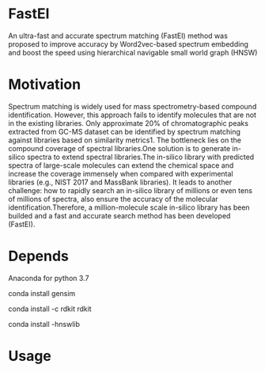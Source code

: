 #   FastEI
An ultra-fast and accurate spectrum matching (FastEI) method was proposed to improve accuracy by Word2vec-based spectrum embedding and boost the speed using hierarchical navigable small world graph (HNSW)
# Motivation
Spectrum matching is widely used for mass spectrometry-based compound identification. However, this approach fails to identify molecules that are not in the existing libraries. Only approximate 20% of chromatographic peaks extracted from GC-MS dataset can be identified by spectrum matching against libraries based on similarity metrics1. The bottleneck lies on the compound coverage of spectral libraries.One solution is to generate in-silico spectra to extend spectral libraries.The in-silico library with predicted spectra of large-scale molecules can extend the chemical space and increase the coverage immensely when compared with experimental libraries (e.g., NIST 2017 and MassBank libraries). It leads to another challenge: how to rapidly search an in-silico library of millions or even tens of millions of spectra, also ensure the accuracy of the molecular identification.Therefore, a million-molecule scale  in-silico library has been builded and a fast and accurate search method has been developed (FastEI).
# Depends
Anaconda for python 3.7

conda install gensim

conda install -c rdkit rdkit

conda install -hnswlib
# Usage
